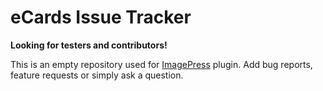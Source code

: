 # eCards Issue Tracker

**Looking for testers and contributors!**

This is an empty repository used for [ImagePress](https://getbutterfly.com/wordpress-plugins/wordpress-ecards-plugin/) plugin. Add bug reports, feature requests or simply ask a question.
